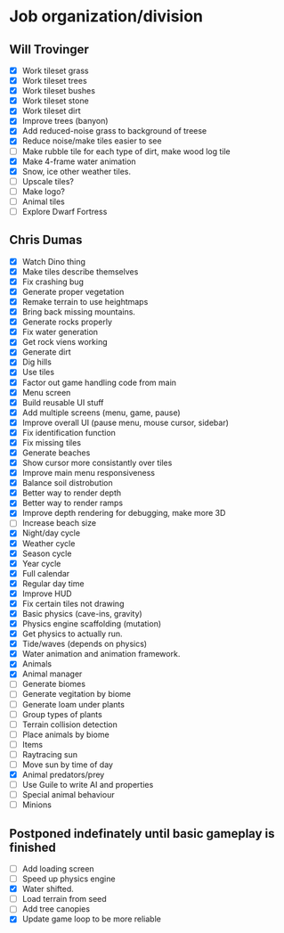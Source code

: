 # Job organization/division

## Will Trovinger

- [x] Work tileset grass
- [x] Work tileset trees
- [x] Work tileset bushes
- [x] Work tileset stone
- [x] Work tileset dirt
- [x] Improve trees (banyon)
- [x] Add reduced-noise grass to background of treese
- [x] Reduce noise/make tiles easier to see
- [ ] Make rubble tile for each type of dirt, make wood log tile
- [x] Make 4-frame water animation
- [x] Snow, ice other weather tiles.
- [ ] Upscale tiles?
- [ ] Make logo?
- [ ] Animal tiles
- [ ] Explore Dwarf Fortress

## Chris Dumas

- [x] Watch Dino thing
- [x] Make tiles describe themselves
- [x] Fix crashing bug
- [x] Generate proper vegetation
- [x] Remake terrain to use heightmaps
- [x] Bring back missing mountains.
- [x] Generate rocks properly
- [x] Fix water generation
- [x] Get rock viens working
- [x] Generate dirt
- [x] Dig hills
- [x] Use tiles
- [x] Factor out game handling code from main
- [x] Menu screen
- [x] Build reusable UI stuff
- [x] Add multiple screens (menu, game, pause)
- [x] Improve overall UI (pause menu, mouse cursor, sidebar)
- [x] Fix identification function
- [x] Fix missing tiles
- [x] Generate beaches
- [x] Show cursor more consistantly over tiles
- [x] Improve main menu responsiveness
- [x] Balance soil distrobution
- [x] Better way to render depth
- [x] Better way to render ramps
- [x] Improve depth rendering for debugging, make more 3D
- [ ] Increase beach size
- [x] Night/day cycle
- [x] Weather cycle
- [x] Season cycle
- [x] Year cycle
- [x] Full calendar
- [x] Regular day time
- [x] Improve HUD
- [x] Fix certain tiles not drawing
- [x] Basic physics (cave-ins, gravity)
- [x] Physics engine scaffolding (mutation)
- [x] Get physics to actually run.
- [x] Tide/waves (depends on physics)
- [x] Water animation and animation framework.
- [x] Animals
- [x] Animal manager
- [ ] Generate biomes
- [ ] Generate vegitation by biome
- [ ] Generate loam under plants
- [ ] Group types of plants
- [ ] Terrain collision detection
- [ ] Place animals by biome
- [ ] Items
- [ ] Raytracing sun
- [ ] Move sun by time of day
- [x] Animal predators/prey
- [ ] Use Guile to write AI and properties
- [ ] Special animal behaviour
- [ ] Minions

## Postponed indefinately until basic gameplay is finished
- [ ] Add loading screen
- [ ] Speed up physics engine
- [x] Water shifted.
- [ ] Load terrain from seed
- [ ] Add tree canopies
- [x] Update game loop to be more reliable
